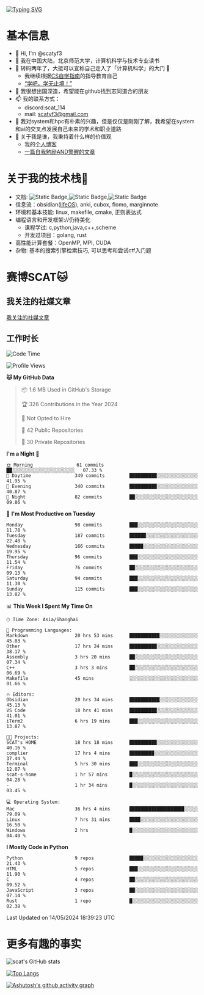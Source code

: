 [![Typing SVG](https://readme-typing-svg.demolab.com?font=Fira+Code&pause=1000&center=true&vCenter=true&multiline=true&width=470&height=98&lines=Across+the+Great+Wall+;we+can+reach+every+corner+in+the+world)](https://git.io/typing-svg)

# 基本信息
- 👋 Hi, I’m @scatyf3
- 👀 我在中国大陆，北京师范大学，计算机科学与技术专业读书
- 🌱 转码两年了，大抵可以宣称自己走入了「计算机科学」的大门 🥺
  - 我继续根据[CS自学指南](https://csdiy.wiki/)的指导教育自己 
  - [“学吧，学无止境！” ](https://www.acm.org/binaries/content/assets/education/cs2013_chinese.pdf)
- 💞️ 我很想出国深造，希望能在github找到志同道合的朋友
- 📫 我的联系方式：
  -   discord:scat_114
  -   mail: scatyf3@gmail.com
- 🌟 我对system和hpc有朴素的兴趣，但是仅仅是刚刚了解，我希望在system和ai的交叉点发展自己未来的学术和职业道路
- 🤔 关于我是谁，我秉持着什么样的价值观
  - 我的[个人博客](https://scatyfs-blog.gitbook.io/scats-blog)
  - [一篇自我勉励AND警醒的文章](https://www.zhihu.com/question/595969891/answer/3060352057)
 
# 关于我的技术栈🔧
- 文档: ![Static Badge](https://img.shields.io/badge/markdown-gray),![Static Badge](https://img.shields.io/badge/latex-gray),![Static Badge](https://img.shields.io/badge/marp-blue)
- 信息流：obsidian([lifeOS](https://github.com/quanru/obsidian-example-lifeos)), anki, cubox, flomo, marginnote
- 环境和基本技能: linux, makefile, cmake, 正则表达式
- 编程语言和开发框架://仍待美化
  - 课程学过: c,python,java,c++,scheme
  - 开发过项目：golang, rust
- 高性能计算套餐：OpenMP, MPI, CUDA 
- 杂物: 基本的搜索引擎检索技巧, 可以思考和尝试ctf入门题

# 赛博SCAT🐱

## 我关注的社媒文章
[我关注的社媒文章](https://www.notion.so/6379b986d4964818b078b0328b41f73b?v=19fc0e6483ec4fada09d6c68f7b20732)

## 工作时长
<!--START_SECTION:waka-->
![Code Time](http://img.shields.io/badge/Code%20Time-63%20hrs%2026%20mins-blue)

![Profile Views](http://img.shields.io/badge/Profile%20Views-38-blue)

**🐱 My GitHub Data** 

> 📦 1.6 MB Used in GitHub's Storage 
 > 
> 🏆 326 Contributions in the Year 2024
 > 
> 🚫 Not Opted to Hire
 > 
> 📜 42 Public Repositories 
 > 
> 🔑 30 Private Repositories 
 > 
**I'm a Night 🦉** 

```text
🌞 Morning                61 commits          ██░░░░░░░░░░░░░░░░░░░░░░░   07.33 % 
🌆 Daytime                349 commits         ██████████░░░░░░░░░░░░░░░   41.95 % 
🌃 Evening                340 commits         ██████████░░░░░░░░░░░░░░░   40.87 % 
🌙 Night                  82 commits          ██░░░░░░░░░░░░░░░░░░░░░░░   09.86 % 
```
📅 **I'm Most Productive on Tuesday** 

```text
Monday                   98 commits          ███░░░░░░░░░░░░░░░░░░░░░░   11.78 % 
Tuesday                  187 commits         ██████░░░░░░░░░░░░░░░░░░░   22.48 % 
Wednesday                166 commits         █████░░░░░░░░░░░░░░░░░░░░   19.95 % 
Thursday                 96 commits          ███░░░░░░░░░░░░░░░░░░░░░░   11.54 % 
Friday                   76 commits          ██░░░░░░░░░░░░░░░░░░░░░░░   09.13 % 
Saturday                 94 commits          ███░░░░░░░░░░░░░░░░░░░░░░   11.30 % 
Sunday                   115 commits         ███░░░░░░░░░░░░░░░░░░░░░░   13.82 % 
```


📊 **This Week I Spent My Time On** 

```text
🕑︎ Time Zone: Asia/Shanghai

💬 Programming Languages: 
Markdown                 20 hrs 53 mins      ███████████░░░░░░░░░░░░░░   45.83 % 
Other                    17 hrs 24 mins      ██████████░░░░░░░░░░░░░░░   38.17 % 
Assembly                 3 hrs 20 mins       ██░░░░░░░░░░░░░░░░░░░░░░░   07.34 % 
C++                      3 hrs 3 mins        ██░░░░░░░░░░░░░░░░░░░░░░░   06.69 % 
Makefile                 45 mins             ░░░░░░░░░░░░░░░░░░░░░░░░░   01.66 % 

🔥 Editors: 
Obsidian                 20 hrs 34 mins      ███████████░░░░░░░░░░░░░░   45.13 % 
VS Code                  18 hrs 41 mins      ██████████░░░░░░░░░░░░░░░   41.01 % 
iTerm2                   6 hrs 19 mins       ███░░░░░░░░░░░░░░░░░░░░░░   13.87 % 

🐱‍💻 Projects: 
SCAT's HOME              18 hrs 18 mins      ██████████░░░░░░░░░░░░░░░   40.16 % 
complier                 17 hrs 4 mins       █████████░░░░░░░░░░░░░░░░   37.44 % 
Terminal                 5 hrs 30 mins       ███░░░░░░░░░░░░░░░░░░░░░░   12.07 % 
scat-s-home              1 hr 57 mins        █░░░░░░░░░░░░░░░░░░░░░░░░   04.28 % 
-                        1 hr 34 mins        █░░░░░░░░░░░░░░░░░░░░░░░░   03.45 % 

💻 Operating System: 
Mac                      36 hrs 4 mins       ████████████████████░░░░░   79.09 % 
Linux                    7 hrs 31 mins       ████░░░░░░░░░░░░░░░░░░░░░   16.50 % 
Windows                  2 hrs               █░░░░░░░░░░░░░░░░░░░░░░░░   04.40 % 
```

**I Mostly Code in Python** 

```text
Python                   9 repos             █████░░░░░░░░░░░░░░░░░░░░   21.43 % 
HTML                     5 repos             ███░░░░░░░░░░░░░░░░░░░░░░   11.90 % 
C                        4 repos             ██░░░░░░░░░░░░░░░░░░░░░░░   09.52 % 
JavaScript               3 repos             ██░░░░░░░░░░░░░░░░░░░░░░░   07.14 % 
Rust                     1 repo              █░░░░░░░░░░░░░░░░░░░░░░░░   02.38 % 
```




 Last Updated on 14/05/2024 18:39:23 UTC
<!--END_SECTION:waka-->


# 更多有趣的事实 

![scat's GitHub stats](https://github-readme-stats.vercel.app/api?username=scatyf3&count_private=true&theme=synthwave)

[![Top Langs](https://github-readme-stats.vercel.app/api/top-langs/?username=scatyf3&layout=compact&langs_count=12&theme=synthwave&hide=javascript,html,css&size_weight=0.5&count_weight=0.5)](https://github.com/anuraghazra/github-readme-statss)

[![Ashutosh's github activity graph](https://github-readme-activity-graph.vercel.app/graph?username=scatyf3&theme=dracula)](https://github.com/ashutosh00710/github-readme-activity-graph)

<!---
scatfy3/scatfy3 is a ✨ special ✨ repository because its `README.md` (this file) appears on your GitHub profile.
You can click the Preview link to take a look at your changes.
--->
